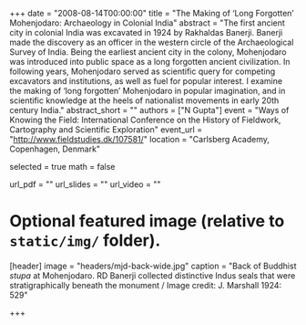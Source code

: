 +++
date = "2008-08-14T00:00:00"
title = "The Making of ‘Long Forgotten’ Mohenjodaro: Archaeology in Colonial India"
abstract = "The first ancient city in colonial India was excavated in 1924 by Rakhaldas Banerji. Banerji made the discovery as an officer in the western circle of the Archaeological Survey of India. Being the earliest ancient city in the colony, Mohenjodaro was introduced into public space as a long forgotten ancient civilization. In following years, Mohenjodaro served as scientific query for competing excavators and institutions, as well as fuel for popular interest. I examine the making of ‘long forgotten’ Mohenjodaro in popular imagination, and in scientific knowledge at the heels of nationalist movements in early 20th century India."
abstract_short = ""
authors = ["N Gupta"]
event = "Ways of Knowing the Field: International Conference on the History of Fieldwork, Cartography and Scientific Exploration"
event_url = "http://www.fieldstudies.dk/107581/"
location = "Carlsberg Academy, Copenhagen, Denmark"

selected = true
math = false

url_pdf = ""
url_slides = ""
url_video = ""

# Optional featured image (relative to `static/img/` folder).
[header]
image = "headers/mjd-back-wide.jpg"
caption = "Back of Buddhist *stupa* at Mohenjodaro. RD Banerji collected distinctive Indus seals that were stratigraphically beneath the monument / Image credit: J. Marshall 1924: 529"

+++
